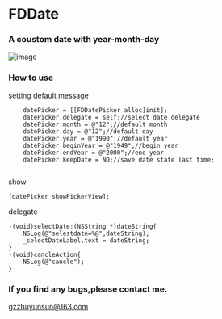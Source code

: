 # FDDate
### A coustom date with year-month-day
![image](https://20190422zy.oss-cn-shenzhen.aliyuncs.com/2019-4-24-01/%E8%87%AA%E5%AE%9A%E4%B9%89%E6%97%A5%E6%9C%9F%E9%80%89%E6%8B%A9%E5%99%A8/date-show.gif) 
### How to use
setting default message  
``` 
    datePicker = [[FDDatePicker alloc]init];
    datePicker.delegate = self;//select date delegate
    datePicker.month = @"12";//default month
    datePicker.day = @"12";//default day
    datePicker.year = @"1990";//default year
    datePicker.beginYear = @"1949";//begin year
    datePicker.endYear = @"2000";//end year
    datePicker.keepDate = NO;//save date state last time;
    
``` 
show 

```  
[datePicker showPickerView];

```  
delegate
```  
-(void)selectDate:(NSString *)dateString{
    NSLog(@"selestdate=%@",dateString);
    _selectDateLabel.text = dateString;
}
-(void)cancleAction{
    NSLog(@"cancle");
}

```  
### If you find any bugs,please contact me.  
gzzhuyunsun@163.com
